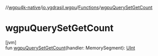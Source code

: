 //[wgpu4k-native](../../../index.md)/[io.ygdrasil.wgpu](../index.md)/[Functions](index.md)/[wgpuQuerySetGetCount](wgpu-query-set-get-count.md)

# wgpuQuerySetGetCount

[jvm]\
fun [wgpuQuerySetGetCount](wgpu-query-set-get-count.md)(handler: MemorySegment): [UInt](https://kotlinlang.org/api/core/kotlin-stdlib/kotlin/-u-int/index.html)